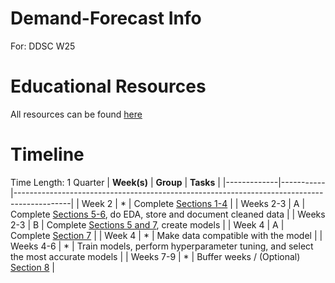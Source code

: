 # Demand-Forecast Info
For: DDSC W25

# Educational Resources
All resources can be found [here](/info/README.md)

# Timeline
Time Length: 1 Quarter
| **Week(s)** | **Group** | **Tasks**                                                                                  |
|-------------|-----------|--------------------------------------------------------------------------------------------|
| Week 2      | *         | Complete [Sections 1-4](/info/README.md)                                                   |
| Weeks 2-3   | A         | Complete [Sections 5-6](/info/README.md), do EDA, store and document cleaned data          |
| Weeks 2-3   | B         | Complete [Sections 5 and 7](/info/README.md), create models                                |
| Week 4      | A         | Complete [Section 7](/info/README.md)                                                      |
| Week 4      | *         | Make data compatible with the model                                                        |
| Weeks 4-6   | *         | Train models, perform hyperparameter tuning, and select the most accurate models           |
| Weeks 7-9   | *         | Buffer weeks / (Optional) [Section 8](/info/README.md)                                     |
